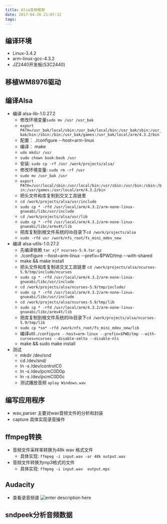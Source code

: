 ```yaml
---
title: Alsa音频框架
date: 2017-04-26 21:07:12
tags:
---
```


## 编译环境

 - Linux-3.4.2 
 - arm-linux-gcc-4.3.2 
 - JZ2440开发板(S3C2440)

## 移植WM8976驱动


## 编译Alsa

 - 编译 alsa-lib-1.0.27.2
   - 修改环境变量`sudo mv /usr /usr_bak`
   - `export PATH=/usr_bak/local/sbin:/usr_bak/local/bin:/usr_bak/sbin:/usr_bak/bin:/sbin:/bin:/usr_bak/games:/usr_bak/local/arm/4.3.2/bin`
   - 配置： ./configure --host=arm-linux
   - 编译： make 
   - `udo mkdir /usr`
   - `sudo chown book:book /usr`
   - 安装: `sudo cp -rf /usr /work/projects/alsa/`
   - 修改环境变量: `sudo rm -rf /usr`
   - `sudo mv /usr_bak /usr`
   - `export PATH=/usr/local/sbin:/usr/local/bin:/usr/sbin:/usr/bin:/sbin:/bin:/usr/games:/usr/local/arm/4.3.2/bin`
   - 把头文件和库复制到交叉工具链里
   - `cd /work/projects/alsa/usr/include`
   - `sudo cp * -rfd /usr/local/arm/4.3.2/arm-none-linux-gnueabi/libc/usr/include`
   - `cd /work/projects/alsa/usr/lib`
   - `sudo cp * -rfd /usr/local/arm/4.3.2/arm-none-linux-gnueabi/libc/armv4t/lib`
   - 把库复制到根文件系统的lib目录下`cd /work/projects/alsa`
   - `sudo -rfd usr /work/nfs_root/fs_mini_mdev_new`
 - 编译 alsa-utils-1.0.27.2
   - 先编译依赖 `tar xjf ncurses-5.9.tar.gz`
   - ./configure --host=arm-linux --prefix=$PWD/tmp --with-shared
   - make && make install
   - 把头文件和库复制进交叉工具链里 `cd /work/projects/alsa/ncurses-5.9/tmp/include/ncurses`
   - `sudo cp * -rfd /usr/local/arm/4.3.2/arm-none-linux-gnueabi/libc/usr/include`
   - `cd /work/projects/alsa/ncurses-5.9/tmp/include/`
   - `sudo cp * -rfd /usr/local/arm/4.3.2/arm-none-linux-gnueabi/libc/usr/include`
   - `cd /work/projects/alsa/ncurses-5.9/tmp/lib`
   - `sudo cp * -rfd /usr/local/arm/4.3.2/arm-none-linux-gnueabi/libc/armv4t/lib`
   - 把库复制到根文件系统的lib目录下`cd /work/projects/alsa/ncurses-5.9/tmp/lib`
   - `sudo cp *so* -rfd /work/nfs_root/fs_mini_mdev_new/lib`
   - 编译util`./configure --host=arm-linux --prefix=$PWD/tmp --with-curses=ncurses --disable-xmlto --disable-nls`
   - make && sudo make install
 - 测试
   - mkdir /dev/snd
   - cd /dev/snd/
   - ln -s /dev/controlC0 
   - ln -s /dev/pcmC0D0p 
   - ln -s /dev/pcmC0D0c
   - 测试播放音频 `aplay Windows.wav`

## 编写应用程序

 - wav_parser 主要对wav音频文件的分析和封装
 - capture 具体实现录音操作

## ffmpeg转换

 - 音频文件采样率转换为48k wav 格式文件
   - 具体实现: `ffmpeg -i input.wav -ar 48k output.wav `
 - 音频文件转换为mp3格式的文件
   - 具体实现: `ffmpeg -i input.wav  output.mps`

## Audacity 

 - 查看录音频谱
![enter description here][1]

## sndpeek分析音频数据



  [1]: http://oimqf80rv.bkt.clouddn.com/alsa_1.jpg "alsa_1.jpg"
